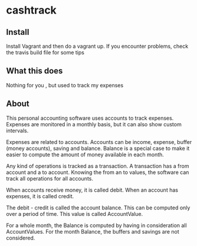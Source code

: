 cashtrack
=========

Install
-------

Install Vagrant and then do a vagrant up. If you encounter problems, check the travis build file for some tips





What this does
--------------
Nothing for you , but used to track my expenses


About
-----

This personal accounting software uses accounts to track expenses. Expenses are monitored in a monthly basis, but it can
also show custom intervals.

Expenses are related to accounts. Accounts can be income, expense, buffer (money accounts), saving and balance. Balance
is a special case to make it easier to compute the amount of money available in each month.

Any kind of operations is tracked as a  transaction. A transaction has a from account and a to account.  Knowing the
from an to values, the software can track all operations for all accounts.

When accounts receive money, it is called debit. When an account has expenses, it is called credit.

The debit - credit is called the account balance.  This can be computed only over a period of time. This value is called
AccountValue.

For a whole month, the Balance is computed by having in consideration all AccountValues.  For the month Balance,
the buffers and savings are not considered.




